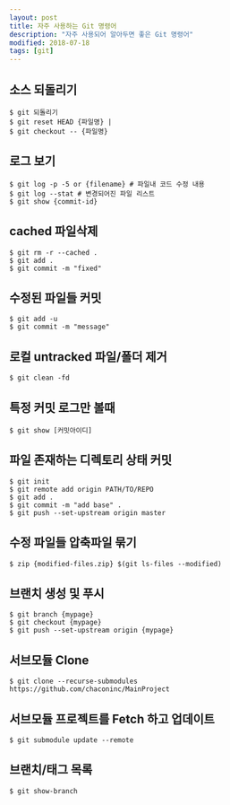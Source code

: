 ```yaml
---
layout: post
title: 자주 사용하는 Git 명령어
description: "자주 사용되어 알아두면 좋은 Git 명령어"
modified: 2018-07-18
tags: [git]
---
```


## 소스 되돌리기
    $ git 되돌리기
    $ git reset HEAD {파일명} | 
    $ git checkout -- {파일명}

## 로그 보기
    $ git log -p -5 or {filename} # 파일내 코드 수정 내용
    $ git log --stat # 변경되어진 파일 리스트
    $ git show {commit-id}

## cached 파일삭제
    $ git rm -r --cached .
    $ git add .
    $ git commit -m "fixed"

## 수정된 파일들 커밋
    $ git add -u
    $ git commit -m "message"

## 로컬 untracked 파일/폴더 제거
    $ git clean -fd

## 특정 커밋 로그만 볼때
    $ git show [커밋아이디]

## 파일 존재하는 디렉토리 상태 커밋
    $ git init
    $ git remote add origin PATH/TO/REPO
    $ git add .
    $ git commit -m "add base" .
    $ git push --set-upstream origin master

## 수정 파일들 압축파일 묶기
    $ zip {modified-files.zip} $(git ls-files --modified)

## 브랜치 생성 및 푸시
    $ git branch {mypage}
    $ git checkout {mypage}
    $ git push --set-upstream origin {mypage}

## 서브모듈 Clone
    $ git clone --recurse-submodules https://github.com/chaconinc/MainProject

## 서브모듈 프로젝트를 Fetch 하고 업데이트
    $ git submodule update --remote

## 브랜치/태그 목록
    $ git show-branch